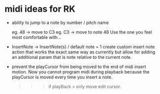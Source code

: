 # midi ideas for RK

- ability to jump to a note by number / pitch name

  eg. 48 -> move to C3
  eg. C3 -> move to note 48
  Use the one you feel most comfortable with...

- InsertNote -> InsertNote(s) / default note = 1
  create custom insert note action that works the exact same way
  as currently but allow for adding an additional param that is
  note relative to the current note.

- prevent the playCursor from being moved to the end of midi insert motion.
  Now you cannot program midi during playback because the playCursor is moved
  every time you insert a note.

  > > > if playBack > only move edit cursor.
